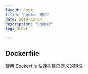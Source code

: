 ```yaml
---
layout: post
title: "Docker 进阶"
date: 2019-12-04
description: "Docker"
tag: Other

---
```



## Dockerfile

使用 Dockerfile 快速构建自定义的镜像





